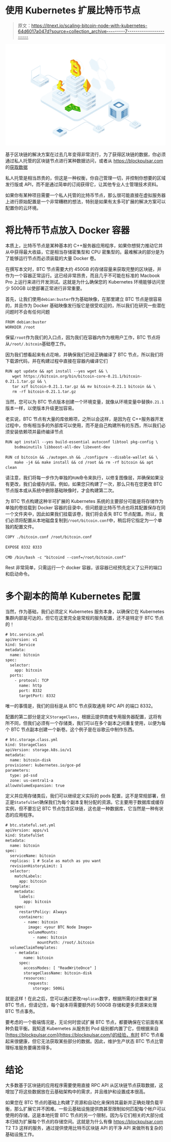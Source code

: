 # 使用 Kubernetes 扩展比特币节点

> 原文：<https://itnext.io/scaling-bitcoin-node-with-kubernetes-64d6017a047d?source=collection_archive---------7----------------------->

![](img/1e2f38617324e73102923dec6d7a62f7.png)

基于区块链的解决方案在过去几年变得非常流行，为了获得区块链的数据，你必须通过私人托管的区块链节点进行某种数据访问，或者从 https://blockpulsar.com 的[获取数据](https://blockpulsar.com/)

私人托管是相当昂贵的，但这是一种权衡，你自己管理一切，并控制你想要的区域发行版或 API，而不是通过简单的订阅获得它，让其他专业人士管理技术资料。

如果你有某种项目需要一个私人托管的比特币节点，那么很可能直接在虚拟服务器上进行原始配置是一个非常糟糕的想法，特别是如果有太多可扩展的解决方案可以配置你的云环境。

# 将比特币节点放入 Docker 容器

本质上，比特币节点是某种基本的 C++服务器应用程序，如果你想努力推动它并从中获得最大收益，它是相当存储密集型和 CPU 密集型的。最难解决的部分是为了能够运行节点而必须装载的大量 Docker 卷。

在撰写本文时，BTC 节点需要大约 450GB 的存储容量来获取完整的区块链，并作为一个容器正常运行。这已经非常昂贵，而且几乎不可能在标准的 Macbook Pro 上运行来进行开发测试。这就是为什么确保您的 Kubernetes 环境能够访问至少 500GB 以使部署正常进行非常重要。

首先，让我们使用`debian:buster`作为基础映像，在那里建立 BTC 节点是很容易的，并且作为 Docker 基础映像发行版它是很受欢迎的，所以我们在研究一些潜在问题时不会有任何问题

```
FROM debian:buster
WORKDIR /root
```

保留`/root`作为我们的入口点，因为我们在容器内作为根用户工作，BTC 节点将从`/root/.bitcoin`基础卷工作。

因为我们想看起来有点花哨，并确保我们已经正确编译了 BTC 节点，所以我们将下载源代码，并在构建过程中直接在容器内编译它们

```
RUN apt update && apt install --yes wget && \ 
   wget https://bitcoin.org/bin/bitcoin-core-0.21.1/bitcoin-0.21.1.tar.gz && \ 
   tar xzf bitcoin-0.21.1.tar.gz && mv bitcoin-0.21.1 bitcoin && \   
   rm -rf bitcoin-0.21.1.tar.gz
```

当然，您可以为 BTC 节点版本创建一个环境变量，就像从环境变量中替换`0.21.1`版本一样，以使版本升级更加容易。

老实说，BTC 节点有大量的库依赖项，之所以会这样，是因为在 C++服务器开发过程中，你有相当多的外部库可以使用，而不是自己构建所有的东西，所以我们必须安装依赖项并最终编译节点

```
RUN apt install --yes build-essential autoconf libtool pkg-config \
    bsdmainutils libboost-all-dev libevent-dev

RUN cd bitcoin && ./autogen.sh && ./configure --disable-wallet && \
    make -j4 && make install && cd /root && rm -rf bitcoin && apt clean
```

请注意，我们将每一步作为单独的`RUN`命令来执行，以修复图像层，并确保如果没有更改，我们会缓存内容。例如，如果您只构建了一次，那么只有在您更改 BTC 节点版本或从系统中删除基础映像时，才会构建第二次。

为 BTC 节点构建这种半可扩展的 Kubernetes 系统的主要部分可能是将存储作为单独的卷挂载到 Docker 容器的目录中，但问题是比特币节点也将其配置保存在同一个文件夹中，因此如果我们挂载该卷，我们将会丢失 BTC 节点配置。所以，我们必须将配置从本地磁盘复制到`/root/bitcoin.conf`中，稍后将它指定为一个单独的配置文件。

```
COPY ./bitcoin.conf /root/bitcoin.conf

EXPOSE 8332 8333

CMD /bin/bash -c "bitcoind --conf=/root/bitcoin.conf"
```

Rest 非常简单，只需运行一个 docker 容器，该容器已经预先定义了公开的端口和启动命令。

# 多个副本的简单 Kubernetes 配置

当然，作为基础，我们必须定义 Kubernetes 服务本身，以确保它在 Kubernetes 集群内部是可达的，但它在这里完全是常规的服务配置，还不是特定于 BTC 节点的！

```
# btc.service.yml
apiVersion: v1
kind: Service
metadata:
  name: bitcoin
spec:
  selector:
    app: bitcoin
  ports:
    - protocol: TCP
      name: http
      port: 8332
      targetPort: 8332
```

唯一的事情是，我们的目标是从 BTC 节点获取通用 RPC API 的端口 8332。

配置的第二部分是定义`StorageClass`，根据云提供商或专用服务器配置，这将有所不同，但我们必须有一个存储类，我们可以在多个副本之间重复使用，以便为每个 BTC 节点副本创建一个新卷。这个例子是在谷歌云中制作东西。

```
# btc.storage.class.yml
kind: StorageClass
apiVersion: storage.k8s.io/v1
metadata:
  name: bitcoin-disk
provisioner: kubernetes.io/gce-pd
parameters:
  type: pd-ssd
  zone: us-central1-a
allowVolumeExpansion: true
```

定义并应用存储类后，我们可以继续定义实际的 pods 配置，这不是常规部署，但正是`StatefulSet`确保我们为每个副本复制分配的资源。它主要用于数据库或缓存实例，但不要忘记 BTC 节点包含区块链，这也是一种数据库，它当然是一种有状态的应用程序。

```
# btc.stateful.set.yml
apiVersion: apps/v1
kind: StatefulSet
metadata:
  name: bitcoin
spec:
  serviceName: bitcoin
  replicas: 1 # Scale as match as you want
  revisionHistoryLimit: 1
  selector:
    matchLabels:
      app: bitcoin
  template:
    metadata:
      labels:
        app: bitcoin
    spec:
      restartPolicy: Always
      containers:
        - name: bitcoin
          image: <your BTC Node Image>
          volumeMounts:
            - name: bitcoin
              mountPath: /root/.bitcoin
  volumeClaimTemplates:
    - metadata:
        name: bitcoin
      spec:
        accessModes: [ "ReadWriteOnce" ]
        storageClassName: bitcoin-disk
        resources:
          requests:
            storage: 500Gi
```

就是这样！在此之后，您可以通过更改`replicas`数字，根据所需的计数来扩展 BTC 节点，但请记住，每个副本将需要额外的 500GB 存储和更多资源来处理 BTC 节点事务。

要考虑的一个极端情况是，无论何时尝试扩展 BTC 节点，都要确保在它前面有某种负载平衡。我知道 Kubernetes 从服务到 Pod 级别都内置了它，但根据来自[https://blockpulsar.com](https://blockpulsar.com/)的经验，有时 BTC 节点看起来很健康，但它无法获取某些部分的数据。因此，维护生产状态 BTC 节点比管理标准服务要痛苦得多。

# 结论

大多数基于区块链的应用程序需要使用直接 RPC API 从区块链节点获取数据，这增加了将这些数据放在云基础架构中的需求，并且维护和设置成本很高。

如果您在 BTC 节点的基础上构建了资源和自动化来保持其最新并正确处理负载平衡，那么扩展它并不困难。一些云基础设施提供商甚至限制如何匹配每个帐户可以使用的存储，这是本地托管 BTC 节点的另一个限制，因为与它们相关的大部分成本归结为扩展每个节点的存储空间。这就是为什么有像 https://blockpulsar.com T2 T3 这样的服务，通过提供使用比特币区块链 API 的干净 API 来做所有复杂的基础设施工作。